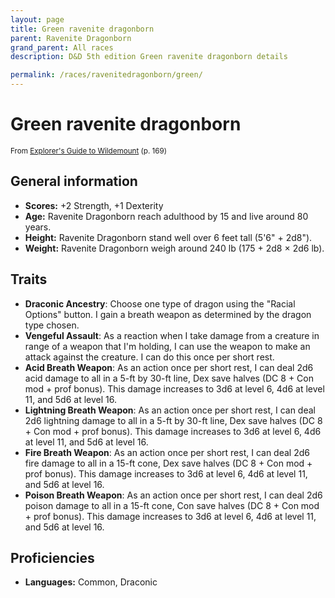 ```yaml
---
layout: page
title: Green ravenite dragonborn
parent: Ravenite Dragonborn
grand_parent: All races
description: D&D 5th edition Green ravenite dragonborn details

permalink: /races/ravenitedragonborn/green/
---
```


# Green ravenite dragonborn

<small>From <a target="_blank" href="https://dnd.wizards.com/products/wildemount">Explorer's Guide to Wildemount</a> (p. 169)</small>


## General information

- **Scores:** +2 Strength, +1 Dexterity
- **Age:** Ravenite Dragonborn reach adulthood by 15 and live around 80 years.
- **Height:** Ravenite Dragonborn stand well over 6 feet tall (5'6" + 2d8").
- **Weight:** Ravenite Dragonborn weigh around 240 lb (175 + 2d8 × 2d6 lb).

## Traits

- **Draconic Ancestry**: Choose one type of dragon using the "Racial Options" button. I gain a breath weapon as determined by the dragon type chosen.
- **Vengeful Assault**: As a reaction when I take damage from a creature in range of a weapon that I'm holding, I can use the weapon to make an attack against the creature. I can do this once per short rest.
- **Acid Breath Weapon**: As an action once per short rest, I can deal 2d6 acid damage to all in a 5-ft by 30-ft line, Dex save halves (DC 8 + Con mod + prof bonus). This damage increases to 3d6 at level 6, 4d6 at level 11, and 5d6 at level 16.
- **Lightning Breath Weapon**: As an action once per short rest, I can deal 2d6 lightning damage to all in a 5-ft by 30-ft line, Dex save halves (DC 8 + Con mod + prof bonus). This damage increases to 3d6 at level 6, 4d6 at level 11, and 5d6 at level 16.
- **Fire Breath Weapon**: As an action once per short rest, I can deal 2d6 fire damage to all in a 15-ft cone, Dex save halves (DC 8 + Con mod + prof bonus). This damage increases to 3d6 at level 6, 4d6 at level 11, and 5d6 at level 16.
- **Poison Breath Weapon**: As an action once per short rest, I can deal 2d6 poison damage to all in a 15-ft cone, Con save halves (DC 8 + Con mod + prof bonus). This damage increases to 3d6 at level 6, 4d6 at level 11, and 5d6 at level 16.

## Proficiencies

- **Languages:** Common, Draconic